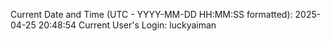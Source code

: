 Current Date and Time (UTC - YYYY-MM-DD HH:MM:SS formatted): 2025-04-25 20:48:54
Current User's Login: luckyaiman

